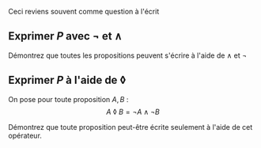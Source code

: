 Ceci reviens souvent comme question à l'écrit

## Exprimer $P$ avec $\lnot$ et $\land$
Démontrez que toutes les propositions peuvent s'écrire à l'aide de $\land$ et $\lnot$

## Exprimer $P$ à l'aide de $\lozenge$

On pose pour toute proposition $A,B$ : 
$$A\ \lozenge\ B = \lnot A \land \lnot B$$

Démontrez que toute proposition peut-être écrite seulement à l'aide de cet opérateur.
<!--stackedit_data:
eyJoaXN0b3J5IjpbLTkxNDU0Nzg0OSwtMjgyNTY2Mzg1LDIwMz
k5MzMwNzFdfQ==
-->